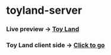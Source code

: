 # toyland-server
### Live preview -> <a href="https://toyland-ecommerce.web.app/">Toy Land</a>

### Toy Land client side -> <a href="https://github.com/MohammadSaifulIslam/toyland">Click to go</a>
